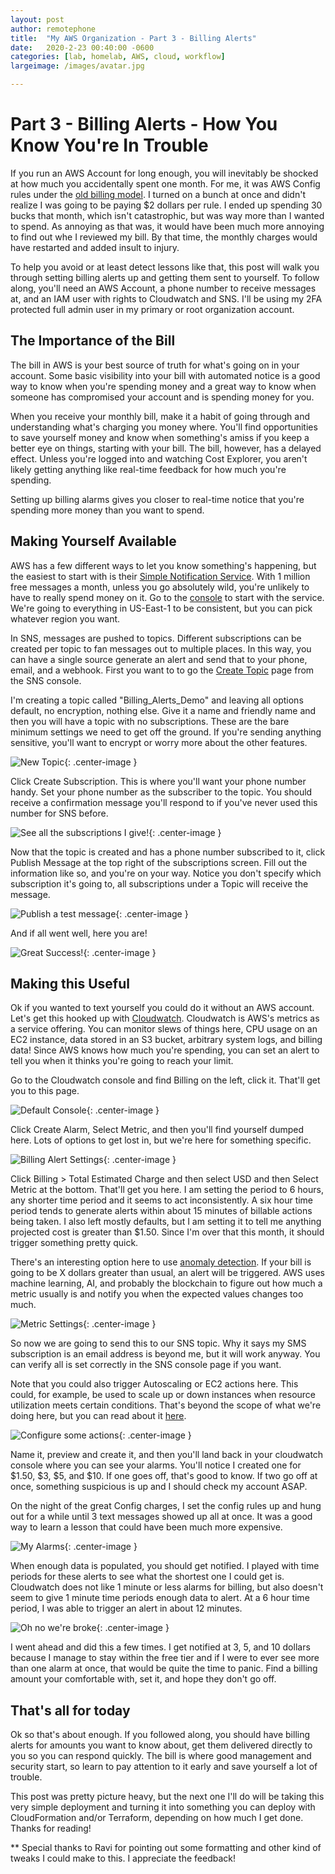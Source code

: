 ```yaml
---
layout: post
author: remotephone
title:  "My AWS Organization - Part 3 - Billing Alerts"
date:   2020-2-23 00:40:00 -0600
categories: [lab, homelab, AWS, cloud, workflow]
largeimage: /images/avatar.jpg

---
```


# Part 3 - Billing Alerts - How You Know You're In Trouble

If you run an AWS Account for long enough, you will inevitably be shocked at how much you accidentally spent one month. For me, it was AWS Config rules under the [old billing model](https://aws.amazon.com/blogs/aws/new-updated-pay-per-use-pricing-model-for-aws-config-rules/). I turned on a bunch at once and didn't realize I was going to be paying $2 dollars per rule. I ended up spending 30 bucks that month, which isn't catastrophic, but was way more than I wanted to spend. As annoying as that was, it would have been much more annoying to find out whe I reviewed my bill. By that time, the monthly charges would have restarted and added insult to injury.  

To help you avoid or at least detect lessons like that, this post will walk you through setting billing alerts up and getting them sent to yourself. To follow along, you'll need an AWS Account, a phone number to receive messages at, and an IAM user with rights to Cloudwatch and SNS. I'll be using my 2FA protected full admin user in my primary or root organization account.

## The Importance of the Bill

The bill in AWS is your best source of truth for what's going on in your account. Some basic visibility into your bill with automated notice is a good way to know when you're spending money and a great way to know when someone has compromised your account and is spending money for you.

When you receive your monthly bill, make it a habit of going through and understanding what's charging you money where. You'll find opportunities to save yourself money and know when something's amiss if you keep a better eye on things, starting with your bill. The bill, however, has a delayed effect. Unless you're logged into and watching Cost Explorer, you aren't likely getting anything like real-time feedback for how much you're spending.

Setting up billing alarms gives you closer to real-time notice that you're spending more money than you want to spend.

## Making Yourself Available

AWS has a few different ways to let you know something's happening, but the easiest to start with is their [Simple Notification Service](https://aws.amazon.com/sns/). With 1 million free messages a month, unless you go absolutely wild, you're unlikely to have to really spend money on it. Go to the [console](https://us-east-1.console.aws.amazon.com/sns/v3/home) to start with the service. We're going to everything in US-East-1 to be consistent, but you can pick whatever region you want.

In SNS, messages are pushed to topics. Different subscriptions can be created per topic to fan messages out to multiple places. In this way, you can have a single source generate an alert and send that to your phone, email, and a webhook. First you want to to go the [Create Topic](https://console.aws.amazon.com/sns/v3/home?region=us-east-1#/create-topic) page from the SNS console.

I'm creating a topic called "Billing_Alerts_Demo" and leaving all options default, no encryption, nothing else. Give it a name and friendly name and then you will have a topic with no subscriptions. These are the bare minimum settings we need to get off the ground. If you're sending anything sensitive, you'll want to encrypt or worry more about the other features.

![New Topic]({{site.url}}/images/new_topic.png){: .center-image }

Click Create Subscription. This is where you'll want your phone number handy. Set your phone number as the subscriber to the topic. You should receive a confirmation message you'll respond to if you've never used this number for SNS before.

![See all the subscriptions I give!]({{site.url}}/images/sns_subscription.png){: .center-image }

Now that the topic is created and has a phone number subscribed to it, click Publish Message at the top right of the subscriptions screen. Fill out the information like so, and you're on your way. Notice you don't specify which subscription it's going to, all subscriptions under a Topic will receive the message.  

![Publish a test message]({{site.url}}/images/test_publish.png){: .center-image }

And if all went well, here you are!

![Great Success!]({{site.url}}/images/text.png){: .center-image }

## Making this Useful

Ok if you wanted to text yourself you could do it without an AWS account. Let's get this hooked up with [Cloudwatch](https://aws.amazon.com/cloudwatch/). Cloudwatch is AWS's metrics as a service offering. You can monitor slews of things here, CPU usage on an EC2 instance, data stored in an S3 bucket, arbitrary system logs, and billing data! Since AWS knows how much you're spending, you can set an alert to tell you when it thinks you're going to reach your limit.

Go to the Cloudwatch console and find Billing on the left, click it. That'll get you to this page.

![Default Console]({{site.url}}/images/billing0.png){: .center-image }

Click Create Alarm, Select Metric, and then you'll find yourself dumped here. Lots of options to get lost in, but we're here for something specific.

![Billing Alert Settings]({{site.url}}/images/billing1.png){: .center-image }

Click Billing > Total Estimated Charge and then select USD and then Select Metric at the bottom. That'll get you here. I am setting the period to 6 hours, any shorter time period and it seems to act inconsistently. A six hour time period tends to generate alerts within about 15 minutes of billable actions being taken. I also left mostly defaults, but I am setting it to tell me anything projected cost is greater than $1.50. Since I'm over that this month, it should trigger something pretty quick.

There's an interesting option here to use [anomaly detection](https://aws.amazon.com/blogs/aws/new-amazon-cloudwatch-anomaly-detection/). If your bill is going to be X dollars greater than usual, an alert will be triggered. AWS uses machine learning, AI, and probably the blockchain to figure out how much a metric usually is and notify you when the expected values changes too much.

![Metric Settings]({{site.url}}/images/billing_metric.png){: .center-image }

So now we are going to send this to our SNS topic. Why it says my SMS subscription is an email address is beyond me, but it will work anyway. You can verify all is set correctly in the SNS console page if you want.

Note that you could also trigger Autoscaling or EC2 actions here. This could, for example, be used to scale up or down instances when resource utilization meets certain conditions. That's beyond the scope of what we're doing here, but you can read about it [here](https://docs.aws.amazon.com/autoscaling/ec2/userguide/as-instance-monitoring.html).

![Configure some actions]({{site.url}}/images/configure_actions.png){: .center-image }

Name it, preview and create it, and then you'll land back in your cloudwatch console where you can see your alarms. You'll notice I created one for $1.50, $3, $5, and $10. If one goes off, that's good to know. If two go off at once, something suspicious is up and I should check my account ASAP.

On the night of the great Config charges, I set the config rules up and hung out for a while until 3 text messages showed up all at once. It was a good way to learn a lesson that could have been much more expensive.

![My Alarms]({{site.url}}/images/billing_alarms.png){: .center-image }

When enough data is populated, you should get notified. I played with time periods for these alerts to see what the shortest one I could get is. Cloudwatch does not like 1 minute or less alarms for billing, but also doesn't seem to give 1 minute time periods enough data to alert. At a 6 hour time period, I was able to trigger an alert in about 12 minutes.

![Oh no we're broke]({{site.url}}/images/billing_text.png){: .center-image }

I went ahead and did this a few times. I get notified at 3, 5, and 10 dollars because I manage to stay within the free tier and if I were to ever see more than one alarm at once, that would be quite the time to panic. Find a billing amount your comfortable with, set it, and hope they don't go off.

## That's all for today

Ok so that's about enough. If you followed along, you should have billing alerts for amounts you want to know about, get them delivered directly to you so you can respond quickly. The bill is where good management and security start, so learn to pay attention to it early and save yourself a lot of trouble.

This post was pretty picture heavy, but the next one I'll do will be taking this very simple deployment and turning it into something you can deploy with CloudFormation and/or Terraform, depending on how much I get done. Thanks for reading!

** Special thanks to Ravi for pointing out some formatting and other kind of tweaks I could make to this. I appreciate the feedback!
